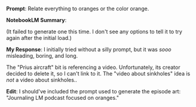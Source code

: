 **Prompt**: Relate everything to oranges or the color orange.

**NotebookLM Summary**:

(It failed to generate one this time. I don't see any options to tell it to try again after the initial load.)

**My Response**: I initially tried without a silly prompt, but it was *sooo* misleading, boring, and long.

The "Prius aircraft" bit is referencing a video. Unfortunately, its creator decided to delete it, so I can't link to it. The "video about sinkholes" idea is *not* a video about sinkholes..

**Edit**: I should've included the prompt used to generate the episode art: "Journaling LM podcast focused on oranges."
